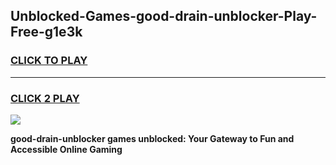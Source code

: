 
## Unblocked-Games-good-drain-unblocker-Play-Free-g1e3k
<h3>
<a href="https://premium76.site?title=good-drain-unblocker&ref=18A1">CLICK TO PLAY</a></h3>
<hr>

<h3>
<a href="https://premium76.site?title=good-drain-unblocker&ref=18A1">CLICK 2 PLAY</a>
  
</h3>

<a href="https://premium76.site?title=good-drain-unblocker&ref=18A1"><img src="https://clearcache.store/games.png"></a>


**good-drain-unblocker games unblocked: Your Gateway to Fun and Accessible Online Gaming**
